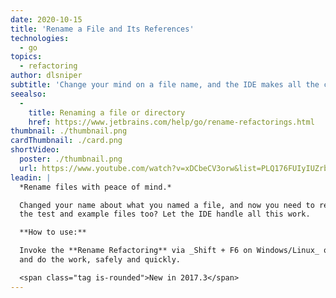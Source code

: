 ```yaml
---
date: 2020-10-15
title: 'Rename a File and Its References'
technologies:
  - go
topics:
  - refactoring
author: dlsniper
subtitle: 'Change your mind on a file name, and the IDE makes all the changes for you.'
seealso:
  - 
    title: Renaming a file or directory
    href: https://www.jetbrains.com/help/go/rename-refactorings.html
thumbnail: ./thumbnail.png
cardThumbnail: ./card.png
shortVideo:
  poster: ./thumbnail.png
  url: https://www.youtube.com/watch?v=xDCbeCV3orw&list=PLQ176FUIyIUZrbrlz4AY1V8VzBJKZyVlW&index=102
leadin: |
  *Rename files with peace of mind.*

  Changed your name about what you named a file, and now you need to rename
  the test and example files too? Let the IDE handle all this work.

  **How to use:**

  Invoke the **Rename Refactoring** via _Shift + F6 on Windows/Linux_ or _⇧ + F6 on macOS_,
  and do the work, safely and quickly.

  <span class="tag is-rounded">New in 2017.3</span>
---
```


